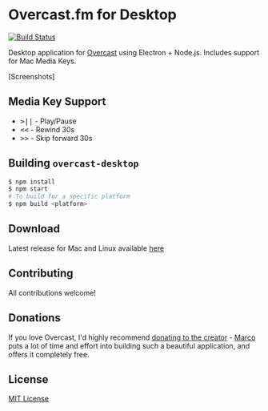 # Overcast.fm for Desktop
[![Build Status](https://travis-ci.org/xasos/overcast-desktop.svg?branch=master)](https://travis-ci.org/xasos/overcast-desktop)

Desktop application for [Overcast](http://overcast.fm/) using Electron + Node.js. Includes support for Mac Media Keys.

[Screenshots]

## Media Key Support
- <kbd>>||</kbd> - Play/Pause
- <kbd>&lt;&lt;</kbd> - Rewind 30s
- <kbd>&gt;&gt;</kbd> - Skip forward 30s

## Building `overcast-desktop`
```sh
$ npm install
$ npm start
# To build for a specific platform
$ npm build <platform>
```

## Download
Latest release for Mac and Linux available [here](https://github.com/xasos/overcast-desktop/releases)

## Contributing
All contributions welcome!

## Donations
If you love Overcast, I'd highly recommend [donating to the creator](https://overcast.fm/skeptics_faq) - [Marco](https://marco.org/) puts a lot of time and effort into building such a beautiful application, and offers it completely free.

## License
[MIT License](LICENSE)
